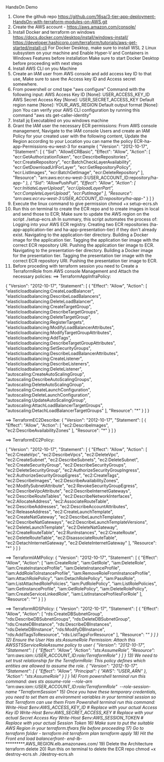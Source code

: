 HandsOn Demo
1) Clone the github repo https://github.com/16sa/3-tier-app-deployment-HandsOn-with-terraform-modules-on-AWS.git
2) Create the AWS account - https://aws.amazon.com/console/
3) Install Docker and terraform on windows
https://docs.docker.com/desktop/install/windows-install/
https://developer.hashicorp.com/terraform/tutorials/aws-get-started/install-cli
For Docker Desktop, make sure to install WSL 2 Linux subsystem on your machine and Enable Hyper-V and Containers in Windows Features before installation 
Make sure to start Docker Desktop before proceeding with next steps
4) Install AWS CLI on you Machine
5) Create an IAM user from AWS console and add access key ID to that use, Make sure to save the Access key ID and Access secret somewhere.
6) From powershell or cmd tape "aws configure" Command with the following input:
AWS Access Key ID [None]: USER_ACCESS_KEY_ID
AWS Secret Access Key [None]: USER_SECRET_ACCESS_KEY
Default region name [None]: YOUR_AWS_REGION
Default output format [None]: json
You can verify your AWS CLI configuration by running this command "aws sts get-caller-identity"
7) Install jq Executabled on you windows machine
8) Grant the IAM user the necessary ECR permissions: From AWS console management, Navigate to the IAM console Users 
and create an IAM Policy for your created user with the following content, Update the Region according to your Location
you can name the policy ECR-ha-app-Permissions-eu-west-3 for example
{
	"Version": "2012-10-17",
	"Statement": [
		{
			"Sid": "AllowECRBasic",
			"Effect": "Allow",
			"Action": [
				"ecr:GetAuthorizationToken",
				"ecr:DescribeRepositories",
				"ecr:CreateRepository",
				"ecr:BatchCheckLayerAvailability",
				"ecr:GetDownloadUrlForLayer",
				"ecr:GetRepositoryPolicy",
				"ecr:ListImages",
				"ecr:BatchGetImage",
				"ecr:DeleteRepository"
			],
			"Resource": "arn:aws:ecr:eu-west-3:USER_ACCOUNT_ID:repository/ha-app-*"
		},
		{
			"Sid": "AllowPushPull",
			"Effect": "Allow",
			"Action": [
				"ecr:InitiateLayerUpload",
				"ecr:UploadLayerPart",
				"ecr:CompleteLayerUpload",
				"ecr:PutImage"
			],
			"Resource": "arn:aws:ecr:eu-west-3:USER_ACCOUNT_ID:repository/ha-app-*"
		}
	]
}
9) Execute the linux command to give permission
chmod +x setup-ecrs.sh
10) Run this on terminal to create the ECR repo and to create images in local
and send those to ECR; Make sure to update the AWS region on the script
./setup-ecrs.sh
In summary, this script automates the process of:
Logging into your AWS ECR registry.
Creating two ECR repositories (ha-app-application-tier and ha-app-presentation-tier) if they don't already exist.
Navigating to the application-tier directory.
Building a Docker image for the application tier.
Tagging the application tier image with the correct ECR repository URI.
Pushing the application tier image to ECR.
Navigating to the presentation-tier directory.
Building a Docker image for the presentation tier.
Tagging the presentation tier image with the correct ECR repository URI.
Pushing the presentation tier image to ECR.
11) Before proceding with terraform session you need to Create a TerraformRole from AWS console Management and Attach the necessary policies:
==> TerraformAppInfraPolicy:

{
	"Version": "2012-10-17",
	"Statement": [
		{
			"Effect": "Allow",
			"Action": [
				"elasticloadbalancing:CreateLoadBalancer",
				"elasticloadbalancing:DescribeLoadBalancers",
				"elasticloadbalancing:DeleteLoadBalancer",
				"elasticloadbalancing:CreateTargetGroup",
				"elasticloadbalancing:DescribeTargetGroups",
				"elasticloadbalancing:DeleteTargetGroup",
				"elasticloadbalancing:RegisterTargets",
				"elasticloadbalancing:ModifyLoadBalancerAttributes",
				"elasticloadbalancing:ModifyTargetGroupAttributes",
				"elasticloadbalancing:AddTags",
				"elasticloadbalancing:DescribeTargetGroupAttributes",
				"elasticloadbalancing:SetSecurityGroups",
				"elasticloadbalancing:DescribeLoadBalancerAttributes",
				"elasticloadbalancing:CreateListener",
				"elasticloadbalancing:DescribeListeners",
				"elasticloadbalancing:DeleteListener",
				"autoscaling:CreateAutoScalingGroup",
				"autoscaling:DescribeAutoScalingGroups",
				"autoscaling:DeleteAutoScalingGroup",
				"autoscaling:CreateLaunchConfiguration",
				"autoscaling:DeleteLaunchConfiguration",
				"autoscaling:UpdateAutoScalingGroup",
				"autoscaling:AttachLoadBalancerTargetGroups",
                                "autoscaling:DetachLoadBalancerTargetGroups"
			],
			"Resource": "*"
		}
	]
}

==> TerraformEC2Describe:
{
	"Version": "2012-10-17",
	"Statement": [
		{
			"Effect": "Allow",
			"Action": [
				"ec2:DescribeImages",
				"ec2:DescribeAvailabilityZones"
			],
			"Resource": "*"
		}
	]
}

==> TerraformEC2Policy:

{
	"Version": "2012-10-17",
	"Statement": [
		{
			"Effect": "Allow",
			"Action": [
				"ec2:CreateVpc",
				"ec2:DescribeVpcs",
				"ec2:DeleteVpc",
				"ec2:CreateSubnet",
				"ec2:DescribeSubnets",
				"ec2:DeleteSubnet",
				"ec2:CreateSecurityGroup",
				"ec2:DescribeSecurityGroups",
				"ec2:DeleteSecurityGroup",
				"ec2:AuthorizeSecurityGroupIngress",
				"ec2:AuthorizeSecurityGroupEgress",
				"ec2:CreateTags",
				"ec2:DescribeImages",
				"ec2:DescribeAvailabilityZones",
				"ec2:ModifySubnetAttribute",
				"ec2:RevokeSecurityGroupEgress",
				"ec2:DescribeVpcAttribute",
				"ec2:DescribeInternetGateways",
				"ec2:DescribeRouteTables",
				"ec2:DescribeNetworkInterfaces",
				"ec2:AllocateAddress",
				"ec2:AssociateRouteTable",
				"ec2:DescribeAddresses",
				"ec2:DescribeAccountAttributes",
				"ec2:ReleaseAddress",
				"ec2:CreateLaunchTemplate",
				"ec2:CreateNatGateway",
				"ec2:DescribeLaunchTemplates",
				"ec2:DescribeNatGateways",
				"ec2:DescribeLaunchTemplateVersions",
				"ec2:DeleteLaunchTemplate",
				"ec2:DeleteNatGateway",
				"ec2:CreateRouteTable",
				"ec2:RunInstances",
				"ec2:CreateRoute",
				"ec2:DeleteRouteTable",
                                "ec2:DisassociateRouteTable",
                                "ec2:DetachInternetGateway",
                                "ec2:DeleteInternetGateway"
			],
			"Resource": "*"
		}
	]
}

==> TerraformIAMPolicy:
{
	"Version": "2012-10-17",
	"Statement": [
		{
			"Effect": "Allow",
			"Action": [
				"iam:CreateRole",
				"iam:GetRole",
				"iam:DeleteRole",
				"iam:CreateInstanceProfile",
				"iam:DeleteInstanceProfile",
				"iam:AddRoleToInstanceProfile",
				"iam:RemoveRoleFromInstanceProfile",
				"iam:AttachRolePolicy",
				"iam:DetachRolePolicy",
				"iam:PassRole",
				"iam:ListAttachedRolePolicies",
				"iam:PutRolePolicy",
				"iam:ListRolePolicies",
				"iam:GetInstanceProfile",
				"iam:GetRolePolicy",
				"iam:DeleteRolePolicy",
				"iam:CreateServiceLinkedRole",
                                "iam:ListInstanceProfilesForRole"
			],
			"Resource": "*"
		}
	]
}

==> TerraformRDSPolicy:
{
	"Version": "2012-10-17",
	"Statement": [
		{
			"Effect": "Allow",
			"Action": [
				"rds:CreateDBSubnetGroup",
				"rds:DescribeDBSubnetGroups",
				"rds:DeleteDBSubnetGroup",
				"rds:CreateDBInstance",
				"rds:DescribeDBInstances",
				"rds:DeleteDBInstance",
				"rds:ModifyDBInstance",
				"rds:AddTagsToResource",
				"rds:ListTagsForResource"
			],
			"Resource": "*"
		}
	]
}
12) Ensure the User Has sts:AssumeRole Permission: Attach this AWSSTSServiceRoleAssume policy to user
{
	"Version": "2012-10-17",
	"Statement": [
		{
			"Effect": "Allow",
			"Action": "sts:AssumeRole",
			"Resource": "arn:aws:iam::USER_ACCOUNT_ID:role/TerraformRole"
		}
	]
}
13) We need to set trust relationship for the TerraformRole: This policy defines which entities are allowed to assume the role.
{
  "Version": "2012-10-17",
  "Statement": [
    {
      "Effect": "Allow",
      "Principal": {
        "AWS": "USER_ARN"
      },
      "Action": "sts:AssumeRole"
    }
  ]
}
14) From powershell terminal run this command: 
aws sts assume-role --role-arn "arn:aws:iam::USER_ACCOUNT_ID:role/TerraformRole"  --role-session-name "TerraformSession"
15) Once you have these temporary credentials, you need to set them as environment variables in your terminal session so that Terraform can use them
From Powershell terminal run this command:
Write-Host $env:AWS_ACCESS_KEY_ID      # Replace with your actual Access Key ID
Write-Host $env:AWS_SECRET_ACCESS_KEY  # Replace with your actual Secret Access Key
Write-Host $env:AWS_SESSION_TOKEN      # Replace with your actual Session Token 
16) Make sure to put the suitable AWS Region in your terraform.tfvars file before proceeding
17) Go to terraform folder -
terraform init
terraform plan
terraform apply
18) Hit the Front end load balancerfront-
end-lb-**********.AWS_REGION.elb.amazonaws.com/
19) Delete the Architecture
terraform delete
20) Run this on terminal to delete the ECR repo
chmod +x destroy-ecrs.sh
./destroy-ecrs.sh
